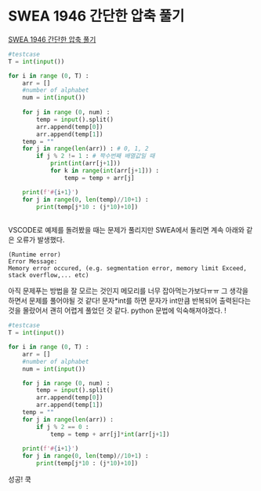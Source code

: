 # SWEA 1946 간단한 압축 풀기
[SWEA 1946 간단한 압축 풀기](https://swexpertacademy.com/main/code/problem/problemDetail.do?contestProbId=AV5PmkDKAOMDFAUq)

```python
#testcase
T = int(input())

for i in range (0, T) :
    arr = []
    #number of alphabet 
    num = int(input())
    
    for j in range (0, num) : 
        temp = input().split()
        arr.append(temp[0])
        arr.append(temp[1])
    temp = ""
    for j in range(len(arr)) : # 0, 1, 2
        if j % 2 != 1 : # 짝수번째 배열값일 때 
            print(int(arr[j+1]))
            for k in range(int(arr[j+1])) :
                temp = temp + arr[j]

    print(f'#{i+1}')
    for j in range(0, len(temp)//10+1) : 
        print(temp[j*10 : (j*10)+10])
    
```

VSCODE로 예제를 돌려봤을 때는 문제가 풀리지만 SWEA에서 돌리면 계속 아래와 같은 오류가 발생했다. 
```
(Runtime error)
Error Message:
Memory error occured, (e.g. segmentation error, memory limit Exceed, stack overflow,... etc)
```

아직 문제푸는 방법을 잘 모르는 것인지 메모리를 너무 잡아먹는가보다ㅠㅠ 
그 생각을 하면서 문제를 풀어야될 것 같다! 
문자*int를 하면 문자가 int만큼 반복되어 출력된다는 것을 몰랐어서 괜히 어렵게 풀었던 것 같다. python 문법에 익숙해져야겠다. ! 

```python
#testcase
T = int(input())

for i in range (0, T) :
    arr = []
    #number of alphabet 
    num = int(input())

    for j in range (0, num) : 
        temp = input().split()
        arr.append(temp[0])
        arr.append(temp[1])
    temp = ""
    for j in range(len(arr)) :
        if j % 2 == 0 : 
            temp = temp + arr[j]*int(arr[j+1])
        
    print(f'#{i+1}')
    for j in range(0, len(temp)//10+1) : 
        print(temp[j*10 : (j*10)+10])

```

성공! 쿡